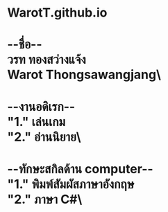 # WarotT.github.io
 
--ชื่อ--\
วรท ทองสว่างแจ้ง\
Warot Thongsawangjang\
==========================================================================
--งานอดิเรก--\
"1." เล่นเกม\
"2." อ่านนิยาย\
==========================================================================
--ทักษะสกิลด้าน computer--\
"1." พิมพ์สัมผัสภาษาอังกฤษ\
"2." ภาษา C#\
==========================================================================